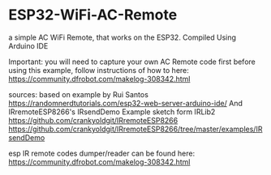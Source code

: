 # ESP32-WiFi-AC-Remote
a simple AC WiFi Remote, that works on the ESP32. Compiled Using Arduino IDE

  Important:
  you will need to capture your own AC Remote code first before using this example, 
  follow instructions of how to here:
  https://community.dfrobot.com/makelog-308342.html
  
  sources:
  based on example by Rui Santos
  https://randomnerdtutorials.com/esp32-web-server-arduino-ide/
  And IRremoteESP8266's IRsendDemo Example sketch form IRLib2
  https://github.com/crankyoldgit/IRremoteESP8266
  https://github.com/crankyoldgit/IRremoteESP8266/tree/master/examples/IRsendDemo
  
  esp IR remote codes dumper/reader can be found here:
  https://community.dfrobot.com/makelog-308342.html
  
